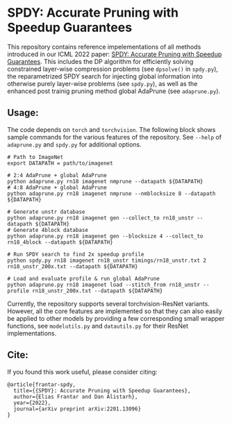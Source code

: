 # SPDY: Accurate Pruning with Speedup Guarantees

This repository contains reference impelementations of all methods introduced in our ICML 2022 paper: [SPDY: Accurate Pruning with Speedup Guarantees](https://arxiv.org/abs/2201.13096).
This includes the DP algorithm for efficiently solving constrained layer-wise compression problems (see `dpsolve()` in `spdy.py`), the reparametrized SPDY search for injecting global information into otherwise purely layer-wise problems (see `spdy.py`), as well as the enhanced post trainig pruning method global AdaPrune (see `adaprune.py`).

## Usage:

The code depends on `torch` and `torchvision`.
The following block shows sample commands for the various features of the repository.
See `--help` of `adaprune.py` and `spdy.py` for additional options.

```
# Path to ImageNet
export DATAPATH = path/to/imagenet

# 2:4 AdaPrune + global AdaPrune
python adaprune.py rn18 imagenet nmprune --datapath ${DATAPATH}
# 4:8 AdaPrune + global AdaPrune
python adaprune.py rn18 imagenet nmprune --nmblocksize 8 --datapath ${DATAPATH}

# Generate unstr database
python adaprune.py rn18 imagenet gen --collect_to rn18_unstr --datapath ${DATAPATH}
# Generate 4block database
python adaprune.py rn18 imagenet gen --blocksize 4 --collect_to rn18_4block --datapath ${DATAPATH}

# Run SPDY search to find 2x speedup profile
python spdy.py rn18 imagenet rn18_unstr timings/rn18_unstr.txt 2 rn18_unstr_200x.txt --datapath ${DATAPATH}

# Load and evaluate profile & run global AdaPrune
python adaprune.py rn18 imagenet load --stitch_from rn18_unstr --profile rn18_unstr_200x.txt --datapath ${DATAPATH}
```

Currently, the repository supports several torchvision-ResNet variants. However, all the core features are implemented so that they can also easily be applied to other models by providing a few corresponding small wrapper functions, see `modelutils.py` and `datautils.py` for their ResNet implementations.

## Cite:

If you found this work useful, please consider citing:

```
@article{frantar-spdy,
  title={{SPDY}: Accurate Pruning with Speedup Guarantees}, 
  author={Elias Frantar and Dan Alistarh},
  year={2022},
  journal={arXiv preprint arXiv:2201.13096}
}
```
